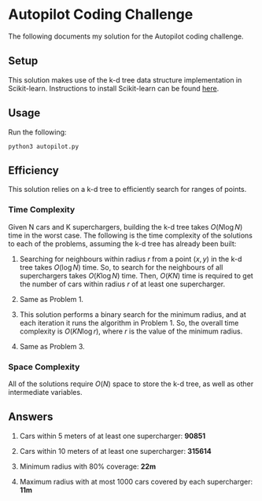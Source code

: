 # Autopilot Coding Challenge

The following documents my solution for the Autopilot coding challenge.

## Setup

This solution makes use of the k-d tree data structure implementation in Scikit-learn. Instructions to install Scikit-learn can be found [here](https://scikit-learn.org/stable/install.html).

## Usage

Run the following:
```
python3 autopilot.py
```

## Efficiency

This solution relies on a k-d tree to efficiently search for ranges of points.

### Time Complexity

Given N cars and K superchargers, building the k-d tree takes $O(N\log{N})$ time in the worst case. The following is the time complexity of the solutions to each of the problems, assuming the k-d tree has already been built:

1. Searching for neighbours within radius $r$ from a point $(x, y)$ in the k-d tree takes $O(\log{N})$ time. So, to search for the neighbours of all superchargers takes $O(K\log{N})$ time. Then, $O(KN)$ time is required to get the number of cars within radius $r$ of at least one supercharger.

2. Same as Problem 1.

3. This solution performs a binary search for the minimum radius, and at each iteration it runs the algorithm in Problem 1. So, the overall time complexity is $O(KN\log{r})$, where $r$ is the value of the minimum radius.

4. Same as Problem 3.

### Space Complexity

All of the solutions require $O(N)$ space to store the k-d tree, as well as other intermediate variables.

## Answers

1. Cars within 5 meters of at least one supercharger: **90851**

2. Cars within 10 meters of at least one supercharger: **315614**

3. Minimum radius with 80% coverage: **22m**

4. Maximum radius with at most 1000 cars covered by each supercharger: **11m**
